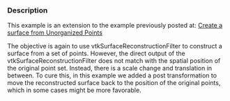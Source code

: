 ### Description
This example is an extension to the example previously posted at:
[Create a surface from Unorganized Points](SurfaceFromUnorganizedPoints)

The objective is again to use vtkSurfaceReconstructionFilter to construct a surface from a set of points.
However, the direct output of the vtkSurfaceReconstructionFilter does not match with the spatial position of the original point set.
Instead, there is a scale change and translation in between.
To cure this, in this example we added a post transformation to move the reconstructed surface back to the position of the original points, which in some cases might be more favorable.
